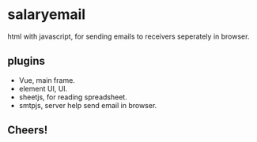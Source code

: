 # salaryemail
html with javascript, for sending emails to receivers seperately in browser.

## plugins
- Vue, main frame.
- element UI, UI.
- sheetjs, for reading spreadsheet.
- smtpjs, server help send email in browser.

## Cheers!

